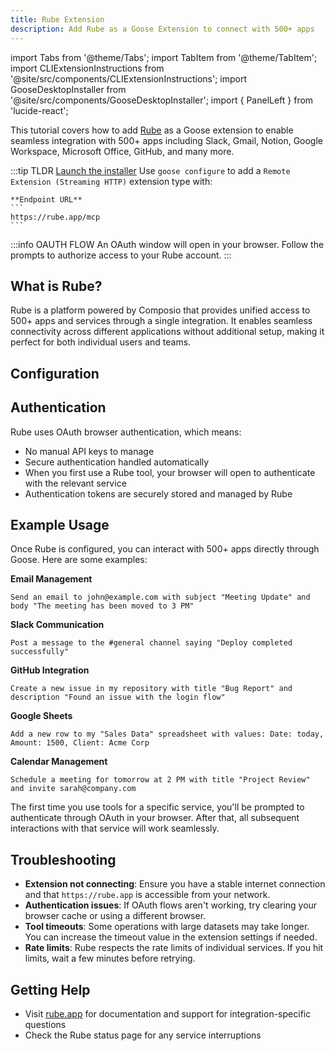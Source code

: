 ```yaml
---
title: Rube Extension
description: Add Rube as a Goose Extension to connect with 500+ apps
---
```


import Tabs from '@theme/Tabs';
import TabItem from '@theme/TabItem';
import CLIExtensionInstructions from '@site/src/components/CLIExtensionInstructions';
import GooseDesktopInstaller from '@site/src/components/GooseDesktopInstaller';
import { PanelLeft } from 'lucide-react';

This tutorial covers how to add [Rube](https://rube.app) as a Goose extension to enable seamless integration with 500+ apps including Slack, Gmail, Notion, Google Workspace, Microsoft Office, GitHub, and many more.

:::tip TLDR
<Tabs groupId="interface">
  <TabItem value="ui" label="Goose Desktop" default>
    [Launch the installer](goose://extension?type=streamable_http&url=https%3A%2F%2Frube.app%2Fmcp&id=rube&name=Rube&description=Seamlessly%20connect%20across%20500%2B%20applications%20including%20Slack%2C%20Gmail%2C%20Notion%2C%20Google%20Workspace%2C%20Microsoft%20Office%2C%20GitHub%2C%20and%20many%20more)
  </TabItem>
  <TabItem value="cli" label="Goose CLI">
    Use `goose configure` to add a `Remote Extension (Streaming HTTP)` extension type with:
    
    **Endpoint URL**
    ```
    https://rube.app/mcp
    ```
  </TabItem>
</Tabs>

:::info OAUTH FLOW
An OAuth window will open in your browser. Follow the prompts to authorize access to your Rube account.
:::

## What is Rube?

Rube is a platform powered by Composio that provides unified access to 500+ apps and services through a single integration. It enables seamless connectivity across different applications without additional setup, making it perfect for both individual users and teams.

## Configuration

<Tabs groupId="interface">
  <TabItem value="ui" label="Goose Desktop" default>
    <GooseDesktopInstaller
      extensionId="rube"
      extensionName="Rube"
      description="Seamlessly connect across 500+ applications including Slack, Gmail, Notion, Google Workspace, Microsoft Office, GitHub, and many more"
      type="http"
      url="https://rube.app/mcp"
    />
  </TabItem>
  <TabItem value="cli" label="Goose CLI">
    <CLIExtensionInstructions
      name="rube"
      type="http"
      url="https://rube.app/mcp"
      timeout={300}
      infoNote="OAuth authentication will happen automatically in your browser when you first use Rube tools"
    />

  </TabItem>
</Tabs>

## Authentication

Rube uses OAuth browser authentication, which means:
- No manual API keys to manage
- Secure authentication handled automatically
- When you first use a Rube tool, your browser will open to authenticate with the relevant service
- Authentication tokens are securely stored and managed by Rube

## Example Usage

Once Rube is configured, you can interact with 500+ apps directly through Goose. Here are some examples:

**Email Management**
```
Send an email to john@example.com with subject "Meeting Update" and body "The meeting has been moved to 3 PM"
```

**Slack Communication**
```
Post a message to the #general channel saying "Deploy completed successfully"
```

**GitHub Integration**
```
Create a new issue in my repository with title "Bug Report" and description "Found an issue with the login flow"
```

**Google Sheets**
```
Add a new row to my "Sales Data" spreadsheet with values: Date: today, Amount: 1500, Client: Acme Corp
```

**Calendar Management**
```
Schedule a meeting for tomorrow at 2 PM with title "Project Review" and invite sarah@company.com
```

The first time you use tools for a specific service, you'll be prompted to authenticate through OAuth in your browser. After that, all subsequent interactions with that service will work seamlessly.

## Troubleshooting

- **Extension not connecting**: Ensure you have a stable internet connection and that `https://rube.app` is accessible from your network.
- **Authentication issues**: If OAuth flows aren't working, try clearing your browser cache or using a different browser.
- **Tool timeouts**: Some operations with large datasets may take longer. You can increase the timeout value in the extension settings if needed.
- **Rate limits**: Rube respects the rate limits of individual services. If you hit limits, wait a few minutes before retrying.

## Getting Help

- Visit [rube.app](https://rube.app) for documentation and support for integration-specific questions
- Check the Rube status page for any service interruptions